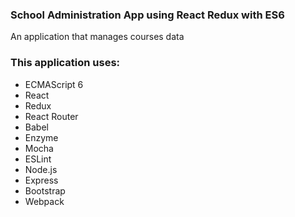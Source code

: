 ### School Administration App using React Redux with ES6
An application that manages courses data

### This application uses:
 - ECMAScript 6
 - React
 - Redux
 - React Router
 - Babel
 - Enzyme
 - Mocha
 - ESLint
 - Node.js
 - Express
 - Bootstrap
 - Webpack
